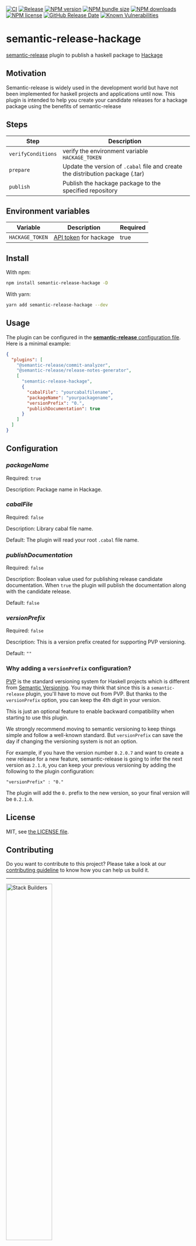 [![CI](https://github.com/stackbuilders/semantic-release-hackage/actions/workflows/ci.yml/badge.svg)](https://github.com/stackbuilders/semantic-release-hackage/actions/workflows/ci.yml)
[![Release](https://github.com/stackbuilders/semantic-release-hackage/actions/workflows/release.yml/badge.svg)](https://github.com/stackbuilders/semantic-release-hackage/actions/workflows/release.yml)
[![NPM version](https://img.shields.io/npm/v/semantic-release-hackage?logo=npm)](https://www.npmjs.com/package/semantic-release-hackage)
[![NPM bundle size](https://img.shields.io/bundlephobia/min/semantic-release-hackage)](https://www.npmjs.com/package/semantic-release-hackage)
[![NPM downloads](https://img.shields.io/npm/dm/semantic-release-hackage)](https://www.npmjs.com/package/semantic-release-hackage)
[![NPM license](https://img.shields.io/npm/l/semantic-release-hackage)](https://github.com/stackbuilders/semantic-release-hackage/blob/main/LICENSE)
[![GitHub Release Date](https://img.shields.io/github/release-date/stackbuilders/semantic-release-hackage)](https://github.com/stackbuilders/semantic-release-hackage/releases)
[![Known Vulnerabilities](https://snyk.io/test/github/stackbuilders/semantic-release-hackage/badge.svg)](https://snyk.io/test/github/stackbuilders/semantic-release-hackage)

# semantic-release-hackage

[semantic-release](https://semantic-release.gitbook.io/semantic-release/) plugin to publish a haskell package to [Hackage](https://hackage.haskell.org/)

## Motivation

Semantic-release is widely used in the development world but have not been implemented for haskell projects and applications until now. This plugin is intended to help you create your candidate releases for a hackage package using the benefits of semantic-release

## Steps

| Step               | Description                                                                    |
| ------------------ | ------------------------------------------------------------------------------ |
| `verifyConditions` | verify the environment variable `HACKAGE_TOKEN`                                |
| `prepare`          | Update the version of `.cabal` file and create the distribution package (.tar) |
| `publish`          | Publish the hackage package to the specified repository                        |

## Environment variables

| Variable        | Description                                                    | Required |
| --------------- | -------------------------------------------------------------- | -------- |
| `HACKAGE_TOKEN` | [API token](https://hackage.haskell.org/packages/) for hackage | true     |

## Install

With npm:

```sh
npm install semantic-release-hackage -D
```

With yarn:

```sh
yarn add semantic-release-hackage --dev
```

## Usage

The plugin can be configured in the [**semantic-release** configuration file](https://github.com/semantic-release/semantic-release/blob/master/docs/usage/configuration.md#configuration). Here is a minimal example:

```json
{
  "plugins": [
    "@semantic-release/commit-analyzer",
    "@semantic-release/release-notes-generator",
    [
      "semantic-release-hackage",
      {
        "cabalFile": "yourcabalfilename",
        "packageName": "yourpackagename",
        "versionPrefix": "0.",
        "publishDocumentation": true
      }
    ]
  ]
}
```

## Configuration

### *packageName*
Required: `true`

Description: Package name in Hackage.

### *cabalFile*
Required: `false`

Description: Library cabal file name.

Default: The plugin will read your root `.cabal` file name.

### *publishDocumentation*
Required: `false`

Description: Boolean value used for publishing release candidate documentation. When `true` the plugin will publish the documentation along with the candidate release.

Default: `false`

### *versionPrefix*
Required: `false`

Description: This is a version prefix created for supporting PVP versioning.

Default: `""`

### Why adding a `versionPrefix` configuration?

[PVP](https://pvp.haskell.org/) is the standard versioning system for Haskell projects which is different from [Semantic Versioning](https://semver.org/). You may think that since this is a `semantic-release` plugin, you'll have to move out from PVP. But thanks to the `versionPrefix` option, you can keep the 4th digit in your version.

This is just an optional feature to enable backward compatibility when starting to use this plugin.

We strongly recommend moving to semantic versioning to keep things simple and follow a well-known standard. But `versionPrefix` can save the day if changing the versioning system is not an option.

For example, if you have the version number `0.2.0.7` and want to create a new release for a new feature, semantic-release is going to infer the next version as `2.1.0`, you can keep your previous versioning by adding the following to the plugin configuration:  

```
"versionPrefix" : "0."
```
The plugin will add the `0.` prefix to the new version, so your final version will be `0.2.1.0`.
## License

MIT, see [the LICENSE file](LICENSE).

## Contributing

Do you want to contribute to this project? Please take a look at our [contributing guideline](/docs/CONTRIBUTING.md) to know how you can help us build it.

---

<img src="https://www.stackbuilders.com/media/images/Sb-supports.original.png" alt="Stack Builders" width="50%"></img>  
[Check out our libraries](https://github.com/stackbuilders/) | [Join our team](https://www.stackbuilders.com/join-us/)
